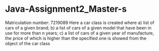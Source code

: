 # Java-Assignment2_Master-s
Matriculation number: 7219089
Here a car class is created where a) list of cars of a given brand; b) a list of cars of a given model that have been in use for more than n years; c) a list of cars of a given year of manufacture, the price of which is higher than the specified one is showed from the object of the car class
